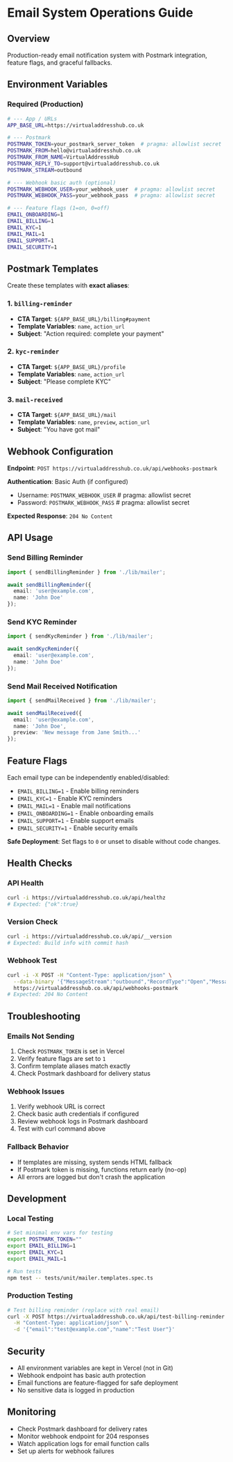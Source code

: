 # Email System Operations Guide

## Overview

Production-ready email notification system with Postmark integration, feature flags, and graceful fallbacks.

## Environment Variables

### Required (Production)
```bash
# --- App / URLs
APP_BASE_URL=https://virtualaddresshub.co.uk

# --- Postmark
POSTMARK_TOKEN=your_postmark_server_token  # pragma: allowlist secret
POSTMARK_FROM=hello@virtualaddresshub.co.uk
POSTMARK_FROM_NAME=VirtualAddressHub
POSTMARK_REPLY_TO=support@virtualaddresshub.co.uk
POSTMARK_STREAM=outbound

# --- Webhook basic auth (optional)
POSTMARK_WEBHOOK_USER=your_webhook_user  # pragma: allowlist secret
POSTMARK_WEBHOOK_PASS=your_webhook_pass  # pragma: allowlist secret

# --- Feature flags (1=on, 0=off)
EMAIL_ONBOARDING=1
EMAIL_BILLING=1
EMAIL_KYC=1
EMAIL_MAIL=1
EMAIL_SUPPORT=1
EMAIL_SECURITY=1
```

## Postmark Templates

Create these templates with **exact aliases**:

### 1. `billing-reminder`
- **CTA Target**: `${APP_BASE_URL}/billing#payment`
- **Template Variables**: `name`, `action_url`
- **Subject**: "Action required: complete your payment"

### 2. `kyc-reminder`
- **CTA Target**: `${APP_BASE_URL}/profile`
- **Template Variables**: `name`, `action_url`
- **Subject**: "Please complete KYC"

### 3. `mail-received`
- **CTA Target**: `${APP_BASE_URL}/mail`
- **Template Variables**: `name`, `preview`, `action_url`
- **Subject**: "You have got mail"

## Webhook Configuration

**Endpoint**: `POST https://virtualaddresshub.co.uk/api/webhooks-postmark`

**Authentication**: Basic Auth (if configured)
- Username: `POSTMARK_WEBHOOK_USER`  # pragma: allowlist secret
- Password: `POSTMARK_WEBHOOK_PASS`  # pragma: allowlist secret

**Expected Response**: `204 No Content`

## API Usage

### Send Billing Reminder
```typescript
import { sendBillingReminder } from './lib/mailer';

await sendBillingReminder({ 
  email: 'user@example.com', 
  name: 'John Doe' 
});
```

### Send KYC Reminder
```typescript
import { sendKycReminder } from './lib/mailer';

await sendKycReminder({ 
  email: 'user@example.com', 
  name: 'John Doe' 
});
```

### Send Mail Received Notification
```typescript
import { sendMailReceived } from './lib/mailer';

await sendMailReceived({ 
  email: 'user@example.com', 
  name: 'John Doe',
  preview: 'New message from Jane Smith...'
});
```

## Feature Flags

Each email type can be independently enabled/disabled:

- `EMAIL_BILLING=1` - Enable billing reminders
- `EMAIL_KYC=1` - Enable KYC reminders  
- `EMAIL_MAIL=1` - Enable mail notifications
- `EMAIL_ONBOARDING=1` - Enable onboarding emails
- `EMAIL_SUPPORT=1` - Enable support emails
- `EMAIL_SECURITY=1` - Enable security emails

**Safe Deployment**: Set flags to `0` or unset to disable without code changes.

## Health Checks

### API Health
```bash
curl -i https://virtualaddresshub.co.uk/api/healthz
# Expected: {"ok":true}
```

### Version Check
```bash
curl -i https://virtualaddresshub.co.uk/api/__version
# Expected: Build info with commit hash
```

### Webhook Test
```bash
curl -i -X POST -H "Content-Type: application/json" \
  --data-binary '{"MessageStream":"outbound","RecordType":"Open","MessageID":"test-123","Recipient":"test@example.com"}' \
  https://virtualaddresshub.co.uk/api/webhooks-postmark
# Expected: 204 No Content
```

## Troubleshooting

### Emails Not Sending
1. Check `POSTMARK_TOKEN` is set in Vercel
2. Verify feature flags are set to `1`
3. Confirm template aliases match exactly
4. Check Postmark dashboard for delivery status

### Webhook Issues
1. Verify webhook URL is correct
2. Check basic auth credentials if configured
3. Review webhook logs in Postmark dashboard
4. Test with curl command above

### Fallback Behavior
- If templates are missing, system sends HTML fallback
- If Postmark token is missing, functions return early (no-op)
- All errors are logged but don't crash the application

## Development

### Local Testing
```bash
# Set minimal env vars for testing
export POSTMARK_TOKEN=""
export EMAIL_BILLING=1
export EMAIL_KYC=1
export EMAIL_MAIL=1

# Run tests
npm test -- tests/unit/mailer.templates.spec.ts
```

### Production Testing
```bash
# Test billing reminder (replace with real email)
curl -X POST https://virtualaddresshub.co.uk/api/test-billing-reminder \
  -H "Content-Type: application/json" \
  -d '{"email":"test@example.com","name":"Test User"}'
```

## Security

- All environment variables are kept in Vercel (not in Git)
- Webhook endpoint has basic auth protection
- Email functions are feature-flagged for safe deployment
- No sensitive data is logged in production

## Monitoring

- Check Postmark dashboard for delivery rates
- Monitor webhook endpoint for 204 responses
- Watch application logs for email function calls
- Set up alerts for webhook failures
